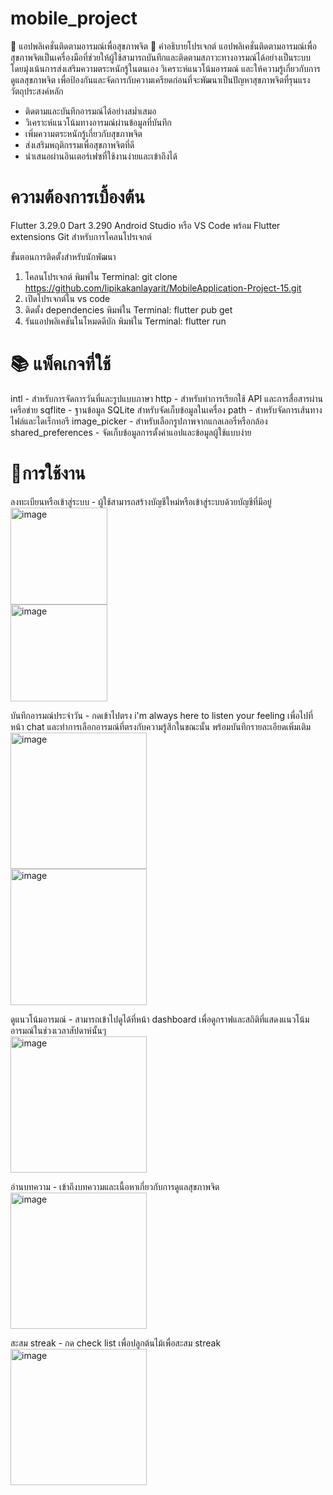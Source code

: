 # mobile_project 

📱 แอปพลิเคชั่นติดตามอารมณ์เพื่อสุขภาพจิต
📝 คำอธิบายโปรเจกต์
แอปพลิเคชั่นติดตามอารมณ์เพื่อสุขภาพจิตเป็นเครื่องมือที่ช่วยให้ผู้ใช้สามารถบันทึกและติดตามสภาวะทางอารมณ์ได้อย่างเป็นระบบ โดยมุ่งเน้นการส่งเสริมความตระหนักรู้ในตนเอง วิเคราะห์แนวโน้มอารมณ์ และให้ความรู้เกี่ยวกับการดูแลสุขภาพจิต เพื่อป้องกันและจัดการกับความเครียดก่อนที่จะพัฒนาเป็นปัญหาสุขภาพจิตที่รุนแรง
วัตถุประสงค์หลัก

 - ติดตามและบันทึกอารมณ์ได้อย่างสม่ำเสมอ
 - วิเคราะห์แนวโน้มทางอารมณ์ผ่านข้อมูลที่บันทึก
 - เพิ่มความตระหนักรู้เกี่ยวกับสุขภาพจิต
 - ส่งเสริมพฤติกรรมเพื่อสุขภาพจิตที่ดี
 - นำเสนอผ่านอินเตอร์เฟซที่ใช้งานง่ายและเข้าถึงได้


# ความต้องการเบื้องต้น 

Flutter 3.29.0
Dart 3.290
Android Studio หรือ VS Code พร้อม Flutter extensions
Git สำหรับการโคลนโปรเจกต์

ขั้นตอนการติดตั้งสำหรับนักพัฒนา

1. โคลนโปรเจกต์ พิมพ์ใน Terminal: git clone https://github.com/lipikakanlayarit/MobileApplication-Project-15.git
2. เปิดโปรเจกต์ใน vs code
3. ติดตั้ง dependencies พิมพ์ใน Terminal: flutter pub get
4. รันแอปพลิเคชันในโหมดดีบัก พิมพ์ใน Terminal: flutter run 

# 📚 แพ็คเกจที่ใช้ 

intl - สำหรับการจัดการวันที่และรูปแบบภาษา
http - สำหรับทำการเรียกใช้ API และการสื่อสารผ่านเครือข่าย
sqflite - ฐานข้อมูล SQLite สำหรับจัดเก็บข้อมูลในเครื่อง
path - สำหรับจัดการเส้นทางไฟล์และไดเร็กทอรี
image_picker - สำหรับเลือกรูปภาพจากแกลเลอรี่หรือกล้อง
shared_preferences - จัดเก็บข้อมูลการตั้งค่าแอปและข้อมูลผู้ใช้แบบง่าย

# 🚀การใช้งาน 

ลงทะเบียนหรือเข้าสู่ระบบ - ผู้ใช้สามารถสร้างบัญชีใหม่หรือเข้าสู่ระบบด้วยบัญชีที่มีอยู่<br>
<img width="155" alt="image" src="https://github.com/user-attachments/assets/342269be-88be-4c00-a266-b5a126ecf081" />
<br>
<img width="155" alt="image" src="https://github.com/user-attachments/assets/b77b160f-65de-4cc9-96f8-335e32f38825" />

บันทึกอารมณ์ประจำวัน - กดเข้าไปตรง i'm always here to listen your feeling เพื่อไปที่หน้า chat และทำการเลือกอารมณ์ที่ตรงกับความรู้สึกในขณะนั้น พร้อมบันทึกรายละเอียดเพิ่มเติม<br>
<img width="218" alt="image" src="https://github.com/user-attachments/assets/5807212c-f9e5-4409-9725-4b4fbcaaa1cf" />
<br>
<img width="218" alt="image" src="https://github.com/user-attachments/assets/d5df559b-3895-4168-b56d-899700119338" />

ดูแนวโน้มอารมณ์ - สามารถเข้าไปดูได้ที่หน้า dashboard เพื่อดูกราฟและสถิติที่แสดงแนวโน้มอารมณ์ในช่วงเวลาสัปดาห์นั้นๆ<br>
<img width="218" alt="image" src="https://github.com/user-attachments/assets/8030296d-fd06-4144-866d-de1f2f3fee1e" />

อ่านบทความ - เข้าถึงบทความและเนื้อหาเกี่ยวกับการดูแลสุขภาพจิต<br>
<img width="218" alt="image" src="https://github.com/user-attachments/assets/5993c302-fa82-433a-ac1c-fce7f751e1f7" />

สะสม streak - กด check list เพื่อปลูกต้นไม้เพื่อสะสม streak<br>
<img width="218" alt="image" src="https://github.com/user-attachments/assets/11ffed3b-37de-49a6-8757-b4abd7816b9a" />




